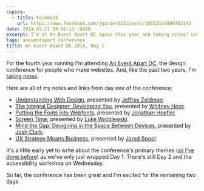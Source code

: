 ```yaml
---
copies:
  - title: Facebook
    url: https://www.facebook.com/jgarber623/posts/10152164880702343
date: 2014-07-21 19:50:13 -0400
excerpt: I’m at An Event Apart DC again this year and taking notes! Lots of notes.
tags: aneventapart conference
title: An Event Apart DC 2014, Day 1
---
```


For the fourth year running I'm attending [An Event Apart DC](http://aneventapart.com/event/washington-dc-2014), the design conference for people who make websites. And, like the past two years, I'm [taking notes](http://sketchnotes.sixtwothree.org/).

Here are all of my notes and links from day one of the conference:

- [Understanding Web Design](http://sketchnotes.sixtwothree.org/aneventapartdc/understanding-web-design/), presented by [Jeffrey Zeldman](http://www.zeldman.com/).
- [The Integral Designer: Developing You](http://sketchnotes.sixtwothree.org/aneventapartdc/the-integral-designer-developing-you/), presented by [Whitney Hess](http://whitneyhess.com/).
- [Putting the Fonts into Webfonts](http://sketchnotes.sixtwothree.org/aneventapartdc/putting-the-fonts-into-webfonts/), presented by [Jonathan Hoefler](http://www.typography.com/).
- [Screen Time](http://sketchnotes.sixtwothree.org/aneventapartdc/screen-time/), presented by [Luke Wroblewski](http://lukew.com/).
- [Mind the Gap: Designing in the Space Between Devices](http://sketchnotes.sixtwothree.org/aneventapartdc/mind-the-gap-designing-in-the-space-between-devices/), presented by [Josh Clark](http://globalmoxie.com/).
- [UX Strategy Means Business](http://sketchnotes.sixtwothree.org/aneventapartdc/ux-strategy-means-business/), presented by [Jared Spool](http://www.uie.com/).

It's a little early yet to write about the conference's primary themes ([as I've done before](/blog/reflections-on-an-event-apart-dc-2013)) as we've only just wrapped Day 1. There's still Day 2 and the accessibility workshop on Wednesday.

So far, the conference has been great and I'm excited for the remaining two days.